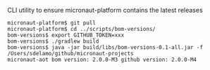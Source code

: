 CLI utility to ensure micronaut-platform contains the latest releases

```
micronaut-platform$ git pull
micronaut-platform$ cd ../scripts/bom-versions/
bom-versions$ export GITHUB_TOKEN=xxx
bom-versions$ ./gradlew build
bom-versions$ java -jar build/libs/bom-versions-0.1-all.jar -f /Users/sdelamo/github/micronaut-projects
micronaut-aot bom version: 2.0.0-M3 github version: 2.0.0-M4
```
